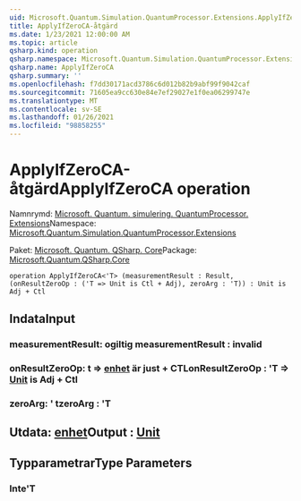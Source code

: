 ```yaml
---
uid: Microsoft.Quantum.Simulation.QuantumProcessor.Extensions.ApplyIfZeroCA
title: ApplyIfZeroCA-åtgärd
ms.date: 1/23/2021 12:00:00 AM
ms.topic: article
qsharp.kind: operation
qsharp.namespace: Microsoft.Quantum.Simulation.QuantumProcessor.Extensions
qsharp.name: ApplyIfZeroCA
qsharp.summary: ''
ms.openlocfilehash: f7dd30171acd3786c6d012b82b9abf99f9042caf
ms.sourcegitcommit: 71605ea9cc630e84e7ef29027e1f0ea06299747e
ms.translationtype: MT
ms.contentlocale: sv-SE
ms.lasthandoff: 01/26/2021
ms.locfileid: "98858255"
---
```

# <a name="applyifzeroca-operation"></a><span data-ttu-id="bf7dd-102">ApplyIfZeroCA-åtgärd</span><span class="sxs-lookup"><span data-stu-id="bf7dd-102">ApplyIfZeroCA operation</span></span>

<span data-ttu-id="bf7dd-103">Namnrymd: [Microsoft. Quantum. simulering. QuantumProcessor. Extensions](xref:Microsoft.Quantum.Simulation.QuantumProcessor.Extensions)</span><span class="sxs-lookup"><span data-stu-id="bf7dd-103">Namespace: [Microsoft.Quantum.Simulation.QuantumProcessor.Extensions](xref:Microsoft.Quantum.Simulation.QuantumProcessor.Extensions)</span></span>

<span data-ttu-id="bf7dd-104">Paket: [Microsoft. Quantum. QSharp. Core](https://nuget.org/packages/Microsoft.Quantum.QSharp.Core)</span><span class="sxs-lookup"><span data-stu-id="bf7dd-104">Package: [Microsoft.Quantum.QSharp.Core](https://nuget.org/packages/Microsoft.Quantum.QSharp.Core)</span></span>




```qsharp
operation ApplyIfZeroCA<'T> (measurementResult : Result, (onResultZeroOp : ('T => Unit is Ctl + Adj), zeroArg : 'T)) : Unit is Adj + Ctl
```


## <a name="input"></a><span data-ttu-id="bf7dd-105">Indata</span><span class="sxs-lookup"><span data-stu-id="bf7dd-105">Input</span></span>

### <a name="measurementresult--__invalidresult__"></a><span data-ttu-id="bf7dd-106">measurementResult: __ogiltig <Result>__</span><span class="sxs-lookup"><span data-stu-id="bf7dd-106">measurementResult : __invalid<Result>__</span></span>




### <a name="onresultzeroop--t--unit--is-adj--ctl"></a><span data-ttu-id="bf7dd-107">onResultZeroOp: t => [enhet](xref:microsoft.quantum.lang-ref.unit)  är just + CTL</span><span class="sxs-lookup"><span data-stu-id="bf7dd-107">onResultZeroOp : 'T => [Unit](xref:microsoft.quantum.lang-ref.unit)  is Adj + Ctl</span></span>




### <a name="zeroarg--t"></a><span data-ttu-id="bf7dd-108">zeroArg: ' t</span><span class="sxs-lookup"><span data-stu-id="bf7dd-108">zeroArg : 'T</span></span>





## <a name="output--unit"></a><span data-ttu-id="bf7dd-109">Utdata: [enhet](xref:microsoft.quantum.lang-ref.unit)</span><span class="sxs-lookup"><span data-stu-id="bf7dd-109">Output : [Unit](xref:microsoft.quantum.lang-ref.unit)</span></span>



## <a name="type-parameters"></a><span data-ttu-id="bf7dd-110">Typparametrar</span><span class="sxs-lookup"><span data-stu-id="bf7dd-110">Type Parameters</span></span>

### <a name="t"></a><span data-ttu-id="bf7dd-111">Inte</span><span class="sxs-lookup"><span data-stu-id="bf7dd-111">'T</span></span>

